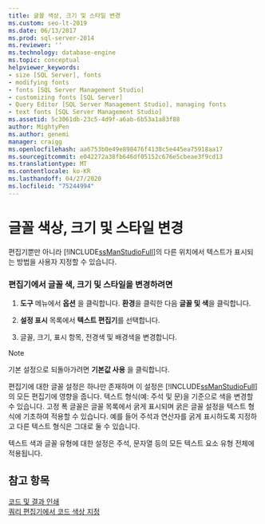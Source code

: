 ```yaml
---
title: 글꼴 색상, 크기 및 스타일 변경
ms.custom: seo-lt-2019
ms.date: 06/13/2017
ms.prod: sql-server-2014
ms.reviewer: ''
ms.technology: database-engine
ms.topic: conceptual
helpviewer_keywords:
- size [SQL Server], fonts
- modifying fonts
- fonts [SQL Server Management Studio]
- customizing fonts [SQL Server]
- Query Editor [SQL Server Management Studio], managing fonts
- text fonts [SQL Server Management Studio]
ms.assetid: 5c3061db-23c5-4d9f-a6ab-6b53a1a83f88
author: MightyPen
ms.author: genemi
manager: craigg
ms.openlocfilehash: aa6753b0e49e898476f4138c5e445ea75918aa17
ms.sourcegitcommit: e042272a38fb646df05152c676e5cbeae3f9cd13
ms.translationtype: MT
ms.contentlocale: ko-KR
ms.lasthandoff: 04/27/2020
ms.locfileid: "75244994"
---
```

# <a name="change-font-color-size-and-style"></a>글꼴 색상, 크기 및 스타일 변경
  편집기뿐만 아니라 [!INCLUDE[ssManStudioFull](../../includes/ssmanstudiofull-md.md)]의 다른 위치에서 텍스트가 표시되는 방법을 사용자 지정할 수 있습니다.  
  
### <a name="to-change-font-color-size-and-style-in-the-editor"></a>편집기에서 글꼴 색, 크기 및 스타일을 변경하려면  
  
1.  **도구** 메뉴에서 **옵션** 을 클릭합니다. **환경**을 클릭한 다음 **글꼴 및 색**을 클릭합니다.  
  
2.  **설정 표시** 목록에서 **텍스트 편집기**를 선택합니다.  
  
3.  글꼴, 크기, 표시 항목, 전경색 및 배경색을 변경합니다.  
  
> [!NOTE]  
>  기본 설정으로 되돌아가려면 **기본값 사용** 을 클릭합니다.  
  
 편집기에 대한 글꼴 설정은 하나만 존재하며 이 설정은 [!INCLUDE[ssManStudioFull](../../includes/ssmanstudiofull-md.md)]의 모든 편집기에 영향을 줍니다. 텍스트 형식(예: 주석 및 문)을 기준으로 색을 변경할 수 있습니다. 고정 폭 글꼴은 글꼴 목록에서 굵게 표시되며 굵은 글꼴 설정을 텍스트 형식에 기초하여 적용할 수 있습니다. 예를 들어 주석과 연산자를 굵게 표시하도록 지정하고 다른 텍스트 형식은 그대로 둘 수 있습니다.  
  
 텍스트 색과 글꼴 유형에 대한 설정은 주석, 문자열 등의 모든 텍스트 요소 유형 전체에 적용됩니다.  
  
## <a name="see-also"></a>참고 항목  
 [코드 및 결과 인쇄](print-code-and-results.md)   
 [쿼리 편집기에서 코드 색상 지정](color-coding-in-query-editors.md)  
  
  
